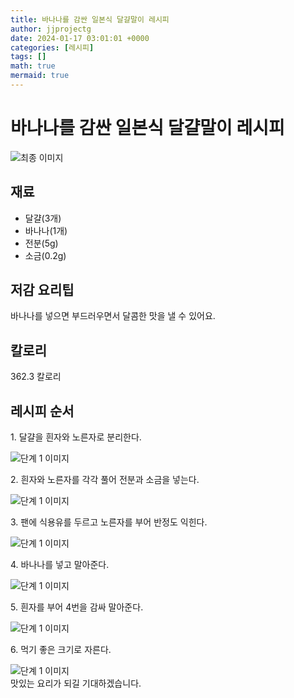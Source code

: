 ```yaml
---
title: 바나나를 감싼 일본식 달걀말이 레시피
author: jjprojectg
date: 2024-01-17 03:01:01 +0000
categories: [레시피]
tags: []
math: true
mermaid: true
---
```

<meta name="og:type" content="website"/>
<meta charset="UTF-8"/>
<div class="header">
  <h1>바나나를 감싼 일본식 달걀말이 레시피</h1>
</div>

<div class="container my-4">
  <div class="row">
    <div class="col-12 col-md-6">
      <div class="recipe-image">
        <img src="http://www.foodsafetykorea.go.kr/uploadimg/cook/10_01073_2.png" class="step-image" alt="최종 이미지"/>
      </div>
    </div>
    <div class="col-12 col-md-6">
      <div class="ingredients">
        <h2>재료</h2>
        <ul class="card">
          <li> 달걀(3개) </li>
          <li>  바나나(1개) </li>
          <li>  전분(5g) </li>
          <li> 소금(0.2g) </li>
</ul>
      </div>
    </div>
    <div class="col-12 col-md-6">
      <div class="ingredients">
        <h2>저감 요리팁</h2>
        <div class="card"> 
          <p>
            바나나를 넣으면 부드러우면서 달콤한 맛을 낼 수 있어요.
          </p>
        </div>
      </div>
      <div class="ingredients">
        <h2>칼로리</h2>
        <div class="card"> 
          <p>
            362.3 칼로리
          </p>
        </div>
      </div>
    </div>
  </div>

  <h2 class="my-4">레시피 순서</h2>
  <div class="card recipe-card">
    <div class="card-body recipe-step">
      <p class="card-text step-description">1. 달걀을 흰자와 노른자로
분리한다.</p>
      <img src="http://www.foodsafetykorea.go.kr/uploadimg/cook/20_01073_1.JPG" alt="단계 1 이미지" class="step-image"/>
    </div>
  </div>
  <div class="card recipe-card">
    <div class="card-body recipe-step">
      <p class="card-text step-description">2. 흰자와 노른자를 각각 풀어
전분과 소금을 넣는다.</p>
      <img src="http://www.foodsafetykorea.go.kr/uploadimg/cook/20_01073_2.JPG" alt="단계 1 이미지" class="step-image"/>
    </div>
  </div>
  <div class="card recipe-card">
    <div class="card-body recipe-step">
      <p class="card-text step-description">3. 팬에 식용유를 두르고 노른자를
부어 반정도 익힌다.</p>
      <img src="http://www.foodsafetykorea.go.kr/uploadimg/cook/20_01073_3.JPG" alt="단계 1 이미지" class="step-image"/>
    </div>
  </div>
  <div class="card recipe-card">
    <div class="card-body recipe-step">
      <p class="card-text step-description">4. 바나나를 넣고 말아준다.</p>
      <img src="http://www.foodsafetykorea.go.kr/uploadimg/cook/20_01073_4.JPG" alt="단계 1 이미지" class="step-image"/>
    </div>
  </div>
  <div class="card recipe-card">
    <div class="card-body recipe-step">
      <p class="card-text step-description">5. 흰자를 부어 4번을 감싸 
말아준다.</p>
      <img src="http://www.foodsafetykorea.go.kr/uploadimg/cook/20_01073_5.JPG" alt="단계 1 이미지" class="step-image"/>
    </div>
  </div>
  <div class="card recipe-card">
    <div class="card-body recipe-step">
      <p class="card-text step-description">6. 먹기 좋은 크기로 자른다.</p>
      <img src="http://www.foodsafetykorea.go.kr/uploadimg/cook/20_01073_6.JPG" alt="단계 1 이미지" class="step-image"/>
    </div>
  </div>

</div>
맛있는 요리가 되길 기대하겠습니다.
